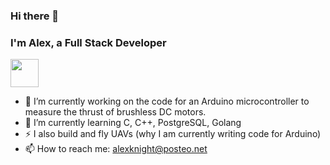 ### Hi there 👋

<!--
**serene-machine/serene-machine** is a ✨ _special_ ✨ repository because its `README.md` (this file) appears on your GitHub profile.

Here are some ideas to get you started:

-->
### I'm Alex, a Full Stack Developer

 <img src="https://cdn.jsdelivr.net/gh/devicons/devicon/icons/javascript/javascript-original.svg" width="45" height="45" />

- 🔭 I’m currently working on the code for an Arduino microcontroller to measure the thrust of brushless DC motors.
- 🌱 I’m currently learning C, C++, PostgreSQL, Golang
- ⚡ I also build and fly UAVs (why I am currently writing code for Arduino)
- 📫 How to reach me: alexknight@posteo.net
